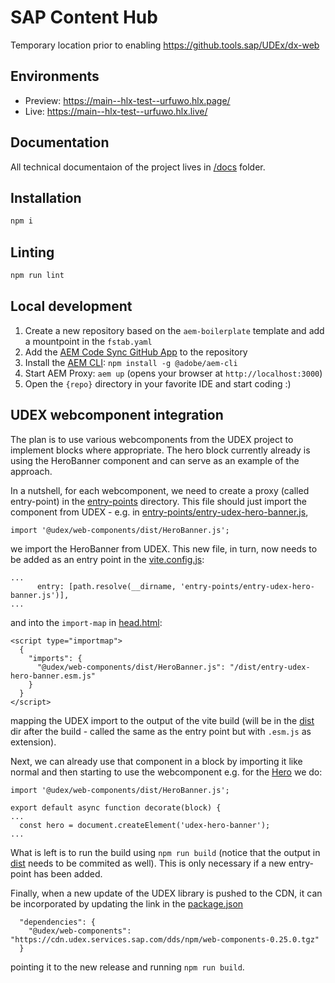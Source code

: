 # SAP Content Hub

Temporary location prior to enabling https://github.tools.sap/UDEx/dx-web

## Environments

- Preview: https://main--hlx-test--urfuwo.hlx.page/
- Live: https://main--hlx-test--urfuwo.hlx.live/

## Documentation

All technical documentaion of the project lives in [/docs](/docs) folder.

## Installation

```sh
npm i
```

## Linting

```sh
npm run lint
```

## Local development

1. Create a new repository based on the `aem-boilerplate` template and add a mountpoint in the `fstab.yaml`
2. Add the [AEM Code Sync GitHub App](https://github.com/apps/aem-code-sync) to the repository
3. Install the [AEM CLI](https://github.com/adobe/aem-cli): `npm install -g @adobe/aem-cli`
4. Start AEM Proxy: `aem up` (opens your browser at `http://localhost:3000`)
5. Open the `{repo}` directory in your favorite IDE and start coding :)

## UDEX webcomponent integration

The plan is to use various webcomponents from the UDEX project to implement blocks where appropriate.
The hero block currently already is using the HeroBanner component and can serve as an example of the approach.

In a nutshell, for each webcomponent, we need to create a proxy (called entry-point) in the [entry-points](entry-points) directory. This file should just import the component from UDEX - e.g. in [entry-points/entry-udex-hero-banner.js](entry-points/entry-udex-hero-banner.js),

```
import '@udex/web-components/dist/HeroBanner.js';
```

we import the HeroBanner from UDEX. This new file, in turn, now needs to be added as an entry point in the [vite.config.js](vite.config.js):

```
...
      entry: [path.resolve(__dirname, 'entry-points/entry-udex-hero-banner.js')],
...
```

and into the `import-map` in [head.html](head.html):

```
<script type="importmap">
  {
    "imports": {
      "@udex/web-components/dist/HeroBanner.js": "/dist/entry-udex-hero-banner.esm.js"
    }
  }
</script>
```

mapping the UDEX import to the output of the vite build (will be in the [dist](dist) dir after the build - called the same as the entry point but with `.esm.js` as extension).

Next, we can already use that component in a block by importing it like normal and then starting to use the webcomponent e.g. for the [Hero](blocks/hero/hero.js) we do:

```
import '@udex/web-components/dist/HeroBanner.js';

export default async function decorate(block) {
...
  const hero = document.createElement('udex-hero-banner');
...
```

What is left is to run the build using `npm run build` (notice that the output in [dist](dist) needs to be commited as well). This is only necessary if a new entry-point has been added.

Finally, when a new update of the UDEX library is pushed to the CDN, it can be incorporated by updating the link in the [package.json](package.json) 

```
  "dependencies": {
    "@udex/web-components": "https://cdn.udex.services.sap.com/dds/npm/web-components-0.25.0.tgz"
  }
```

pointing it to the new release and running `npm run build`.
